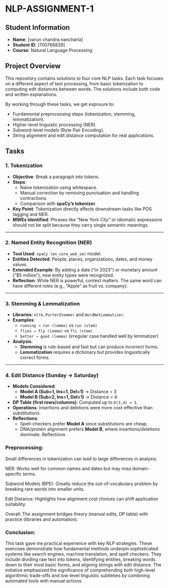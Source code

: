 # NLP-ASSIGNMENT-1


## Student Information
- **Name**: [varun chandra nancharla]  
- **Student ID**: [700766839]  
- **Course**: Natural Language Processing  


## Project Overview
This repository contains solutions to four core NLP tasks. Each task focuses on a different aspect of text processing, from basic tokenization to computing edit distances between words. The solutions include both code and written explanations.

By working through these tasks, we get exposure to:
- Fundamental preprocessing steps (tokenization, stemming, lemmatization).  
- Higher-level linguistic processing (NER).  
- Subword-level models (Byte Pair Encoding).  
- String alignment and edit distance computation for real applications.  

## Tasks

### 1. Tokenization
- **Objective**: Break a paragraph into tokens.  
- **Steps**:  
  - Naïve tokenization using whitespace.  
  - Manual correction by removing punctuation and handling contractions.  
  - Comparison with **spaCy’s tokenizer**.  
- **Key Point**: Tokenization directly affects downstream tasks like POS tagging and NER.  
- **MWEs Identified**: Phrases like “New York City” or idiomatic expressions should not be split because they carry single semantic meanings.  

---

### 2. Named Entity Recognition (NER)
- **Tool Used**: `spaCy (en_core_web_sm)` model.  
- **Entities Detected**: People, places, organizations, dates, and money values.  
- **Extended Example**: By adding a date (“in 2023”) or monetary amount (“$5 million”), new entity types were recognized.  
- **Reflection**: While NER is powerful, context matters. The same word can have different roles (e.g., “Apple” as fruit vs. company).  

---

### 3. Stemming & Lemmatization
- **Libraries**: `nltk.PorterStemmer` and `WordNetLemmatizer`.  
- **Examples**:  
  - `running → run (lemma)` vs `run (stem)`  
  - `flies → fly (lemma)` vs `fli (stem)`  
  - `better → good (lemma)` (irregular case handled well by lemmatizer)  
- **Analysis**:  
  - **Stemming** is rule-based and fast but can produce incorrect forms.  
  - **Lemmatization** requires a dictionary but provides linguistically correct forms.  

---

### 4. Edit Distance (Sunday → Saturday)
- **Models Considered**:  
  - **Model A (Sub=1, Ins=1, Del=1)** → Distance = 3  
  - **Model B (Sub=2, Ins=1, Del=1)** → Distance = 4  
- **DP Table (first rows/columns)**: Computed up to `D(3,4) = 3`.  
- **Operations**: Insertions and deletions were more cost-effective than substitutions.  
- **Reflections**:  
  - Spell-checkers prefer **Model A** since substitutions are cheap.  
  - DNA/protein alignment prefers **Model B**, where insertions/deletions dominate.
    Reflections

### Preprocessing: 
Small differences in tokenization can lead to large differences in analysis.

NER: Works well for common names and dates but may miss domain-specific terms.

Subword Models (BPE): Greatly reduce the out-of-vocabulary problem by breaking rare words into smaller units.

Edit Distance: Highlights how alignment cost choices can shift application suitability.

Overall: The assignment bridges theory (manual edits, DP table) with practice (libraries and automation).

### Conclusion:

This task gave me practical experience with key NLP strategies.  These exercises demonstrate how fundamental methods underpin sophisticated systems like search engines, machine translation, and spell checkers. They include dividing raw text into tokens, identifying entities, breaking words down to their most basic forms, and aligning strings with edit distance. The initiative emphasized the significance of comprehending both high-level algorithmic trade-offs and low-level linguistic subtleties by combining automated tools with manual actions.
